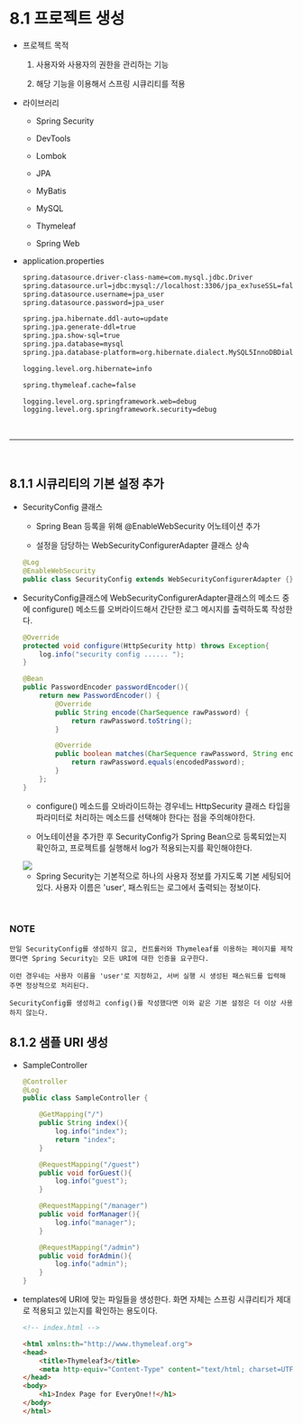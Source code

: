 # 8.1 프로젝트 생성

  - 프로젝트 목적

    1. 사용자와 사용자의 권한을 관리하는 기능

     2. 해당 기능을 이용해서 스프링 시큐리티를 적용

  - 라이브러리

    - Spring Security

    - DevTools

    - Lombok

    - JPA

    - MyBatis

    - MySQL

    - Thymeleaf

    - Spring Web

  - application.properties

    ```xml
    spring.datasource.driver-class-name=com.mysql.jdbc.Driver
    spring.datasource.url=jdbc:mysql://localhost:3306/jpa_ex?useSSL=false
    spring.datasource.username=jpa_user
    spring.datasource.password=jpa_user

    spring.jpa.hibernate.ddl-auto=update
    spring.jpa.generate-ddl=true
    spring.jpa.show-sql=true
    spring.jpa.database=mysql
    spring.jpa.database-platform=org.hibernate.dialect.MySQL5InnoDBDialect

    logging.level.org.hibernate=info

    spring.thymeleaf.cache=false

    logging.level.org.springframework.web=debug
    logging.level.org.springframework.security=debug
    ```

<br />
<hr />
<br />

## 8.1.1 시큐리티의 기본 설정 추가

 - SecurityConfig 클래스

    - Spring Bean 등록을 위해 @EnableWebSecurity 어노테이션 추가

    - 설정을 담당하는 WebSecurityConfigurerAdapter 클래스 상속

    ```Java
    @Log
    @EnableWebSecurity
    public class SecurityConfig extends WebSecurityConfigurerAdapter {}
    ```

  - SecurityConfig클래스에 WebSecurityConfigurerAdapter클래스의 메소드 중에 configure() 메소드를 오버라이드해서 간단한 로그 메시지를 출력하도록 작성한다.

    ```Java
    @Override
    protected void configure(HttpSecurity http) throws Exception{
        log.info("security config ...... ");
    }

    @Bean
    public PasswordEncoder passwordEncoder(){
        return new PasswordEncoder() {
            @Override
            public String encode(CharSequence rawPassword) {
                return rawPassword.toString();
            }

            @Override
            public boolean matches(CharSequence rawPassword, String encodedPassword) {
                return rawPassword.equals(encodedPassword);
            }
        };
    }
    ```

     - configure() 메소드를 오바라이드하는 경우네느 HttpSecurity 클래스 타입을 파라미터로 처리하는 메소드를 선택해야 한다는 점을 주의해야한다.

     - 어노테이션을 추가한 후 SecurityConfig가 Spring Bean으로 등록되었는지 확인하고, 프로젝트를 실행해서 log가 적용되는지를 확인해야한다.

     <img src="https://user-images.githubusercontent.com/63120360/186097512-effba06b-5f3b-4d00-b054-90e330ce3251.png">
      
     - Spring Security는 기본적으로 하나의 사용자 정보를 가지도록 기본 세팅되어 있다. 사용자 이름은 'user', 패스워드는 로그에서 출력되는 정보이다.


<br />

### NOTE
```
만일 SecurityConfig를 생성하지 않고, 컨트롤러와 Thymeleaf를 이용하는 페이지를 제작했다면 Spring Security는 모든 URI에 대한 인증을 요구한다.

이런 경우네는 사용자 이름을 'user'로 지정하고, 서버 실행 시 생성된 패스워드를 입력해 주면 정상적으로 처리된다.

SecurityConfig를 생성하고 config()를 작성했다면 이와 같은 기본 설정은 더 이상 사용하지 않는다.
```

## 8.1.2 샘플 URI 생성

 - SampleController

    ```Java
    @Controller
    @Log
    public class SampleController {

        @GetMapping("/")
        public String index(){
            log.info("index");
            return "index";
        }

        @RequestMapping("/guest")
        public void forGuest(){
            log.info("guest");
        }

        @RequestMapping("/manager")
        public void forManager(){
            log.info("manager");
        }

        @RequestMapping("/admin")
        public void forAdmin(){
            log.info("admin");
        }
    }
    ```

  - templates에 URI에 맞는 파일들을 생성한다. 화면 자체는 스프링 시큐리티가 제대로 적용되고 있는지를 확인하는 용도이다.

    ```HTML
    <!-- index.html -->

    <html xmlns:th="http://www.thymeleaf.org">
    <head>
        <title>Thymeleaf3</title>
        <meta http-equiv="Content-Type" content="text/html; charset=UTF-8">
    </head>
    <body>
        <h1>Index Page for EveryOne!!</h1>
    </body>
    </html>
    ```

 